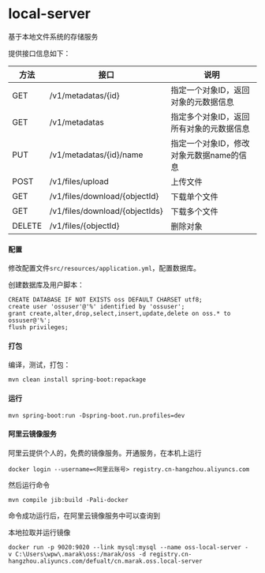 # local-server

基于本地文件系统的存储服务

提供接口信息如下：

| 方法   | 接口                           | 说明                                     |
| ------ | ------------------------------ | ---------------------------------------- |
| GET    | /v1/metadatas/{id}             | 指定一个对象ID，返回对象的元数据信息     |
| GET    | /v1/metadatas                  | 指定多个对象ID，返回所有对象的元数据信息 |
| PUT    | /v1/metadatas/{id}/name        | 指定一个对象ID，修改对象元数据name的信息 |
| POST   | /v1/files/upload               | 上传文件                                 |
| GET    | /v1/files/download/{objectId}  | 下载单个文件                             |
| GET    | /v1/files/download/{objectIds} | 下载多个文件                             |
| DELETE | /v1/files/{objectId}           | 删除对象                                 |

#### 配置

修改配置文件`src/resources/application.yml`，配置数据库。

创建数据库及用户脚本：
```
CREATE DATABASE IF NOT EXISTS oss DEFAULT CHARSET utf8;
create user 'ossuser'@'%' identified by 'ossuser';
grant create,alter,drop,select,insert,update,delete on oss.* to ossuser@'%';
flush privileges; 
```

#### 打包

编译，测试，打包：

```
mvn clean install spring-boot:repackage
```

#### 运行

``` 
mvn spring-boot:run -Dspring-boot.run.profiles=dev
```

#### 阿里云镜像服务
阿里云提供个人的，免费的镜像服务。开通服务，在本机上运行
```
docker login --username=<阿里云账号> registry.cn-hangzhou.aliyuncs.com
```

然后运行命令
```
mvn compile jib:build -Pali-docker 
```

命令成功运行后，在阿里云镜像服务中可以查询到

本地拉取并运行镜像
```
docker run -p 9020:9020 --link mysql:mysql --name oss-local-server -v C:\Users\wpw\.marak\oss:/marak/oss -d registry.cn-hangzhou.aliyuncs.com/defualt/cn.marak.oss.local-server
```


